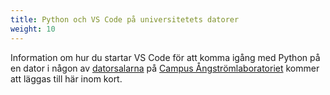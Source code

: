 ```yaml
---
title: Python och VS Code på universitetets datorer
weight: 10
---
```


Information om hur du startar VS Code för att komma igång med Python på en dator i någon av
[datorsalarna](/computer-rooms) på [Campus Ångströmlaboratoriet][ångström] kommer att läggas till
här inom kort.

[ångström]: https://angstrom.uu.se/


